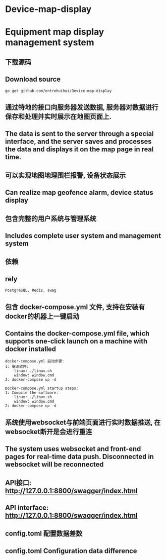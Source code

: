 # Device-map-display
# Equipment map display management system

## 下载源码
## Download source
    go get github.com/entrehuihui/Device-map-display


## 通过特地的接口向服务器发送数据, 服务器对数据进行保存和处理并实时展示在地图页面上.
## The data is sent to the server through a special interface, and the server saves and processes the data and displays it on the map page in real time.

## 可以实现地图地理围栏报警, 设备状态展示
## Can realize map geofence alarm, device status display

## 包含完整的用户系统与管理系统
## Includes complete user system and management system

## 依赖
## rely
    PostgreSQL, Redis, swag

## 包含 docker-compose.yml 文件, 支持在安装有docker的机器上一键启动
## Contains the docker-compose.yml file, which supports one-click launch on a machine with docker installed
    docker-compose.yml 启动步骤:
    1: 编译软件: 
        linux: ./linux.sh
        window: window.cmd
    2: docker-compose up -d

    Docker-compose.yml startup steps:
    1: Compile the software:
        linux: ./linux.sh
        window: window.cmd
    2: docker-compose up -d

## 系统使用websocket与前端页面进行实时数据推送, 在websocket断开是会进行重连
## The system uses websocket and front-end pages for real-time data push. Disconnected in websocket will be reconnected

## API接口: http://127.0.0.1:8800/swagger/index.html
## API interface: http://127.0.0.1:8800/swagger/index.html

## config.toml 配置数据差数
## config.toml Configuration data difference

